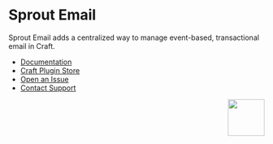 # Sprout Email

Sprout Email adds a centralized way to manage event-based, transactional email in Craft.

- [Documentation](https://sprout.barrelstrengthdesign.com/docs/email/)
- [Craft Plugin Store](https://plugins.craftcms.com/sprout-email)
- [Open an Issue](https://github.com/barrelstrength/craft-sprout-email/issues)
- [Contact Support](https://sprout.barrelstrengthdesign.com/docs/support/support.html)

<a href="https://sprout.barrelstrengthdesign.com" target="_blank">
  <img src="https://s3.amazonaws.com/sprout.barrelstrengthdesign.com-assets/content/plugins/sprout-icon.svg" width="72" height="72" align="right">
</a>
